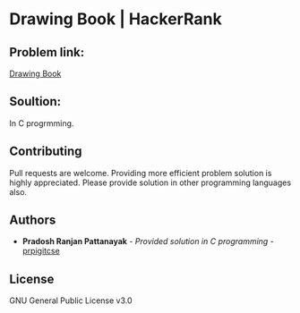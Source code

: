 # Drawing Book | HackerRank

## Problem link:
[Drawing Book](https://www.hackerrank.com/challenges/drawing-book/problem)

## Soultion:
In C progrmming.

## Contributing
Pull requests are welcome. Providing more efficient problem solution is highly appreciated. Please provide solution in other programming languages also.

## Authors

* **Pradosh Ranjan Pattanayak** - *Provided solution in C programming* - [prpigitcse](https://github.com/prpigitcse)

## License
GNU General Public License v3.0

